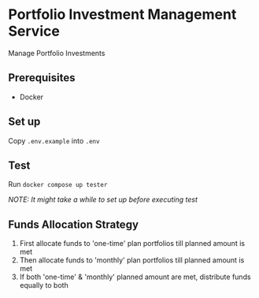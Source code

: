 # Portfolio Investment Management Service

Manage Portfolio Investments

## Prerequisites

- Docker

## Set up

Copy `.env.example` into `.env`

## Test

Run `docker compose up tester`

_NOTE: It might take a while to set up before executing test_

## Funds Allocation Strategy

1. First allocate funds to 'one-time' plan portfolios till planned amount is met
2. Then allocate funds to 'monthly' plan portfolios till planned amount is met
3. If both 'one-time' & 'monthly' planned amount are met, distribute funds equally to both
